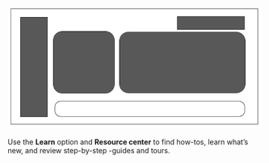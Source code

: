 ![""](Images/kfh1721171219693.png)

Use the **Learn** option and **Resource center** to find how-tos, learn what’s new, and review step-by-step -guides and tours.


